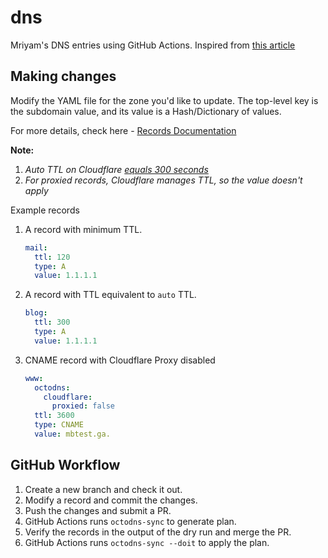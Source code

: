 # dns

Mriyam's DNS entries using GitHub Actions. Inspired from [this article](https://byparker.com/blog/2018/use-git-github-to-manage-your-dns-with-octodns/)

## Making changes

Modify the YAML file for the zone you'd like to update. The top-level key
is the subdomain value, and its value is a Hash/Dictionary of values.

For more details, check here - [Records Documentation](https://github.com/github/octodns/blob/master/docs/records.md)

**Note:** 
1. _Auto TTL on Cloudflare [equals 300 seconds](https://support.cloudflare.com/hc/en-us/articles/360017421192-Cloudflare-DNS-FAQ#whatdoestheautomaticttlvaluemean)_
2. _For proxied records, Cloudflare manages TTL, so the value doesn't apply_


Example records

1. A record with minimum TTL.
    ```yaml
    mail:
      ttl: 120
      type: A
      value: 1.1.1.1
    ```
1. A record with TTL equivalent to `auto` TTL.
    ```yaml
    blog:
      ttl: 300
      type: A
      value: 1.1.1.1
    ```
2. CNAME record with Cloudflare Proxy disabled
    ```yaml
    www:
      octodns:
        cloudflare:
          proxied: false
      ttl: 3600
      type: CNAME
      value: mbtest.ga.
    ```
    
## GitHub Workflow

1. Create a new branch and check it out.
2. Modify a record and commit the changes.
3. Push the changes and submit a PR.
4. GitHub Actions runs `octodns-sync` to generate plan.
5. Verify the records in the output of the dry run and merge the PR.
6. GitHub Actions runs `octodns-sync --doit` to apply the plan.